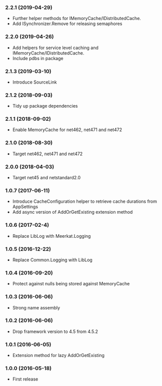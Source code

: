 ### 2.2.1 (2019-04-29)
* Further helper methods for IMemoryCache/IDistributedCache.
* Add ISynchronizer.Remove for releasing semaphores

### 2.2.0 (2019-04-26)
* Add helpers for service level caching and IMemoryCache/IDistributedCache.
* Include pdbs in package

### 2.1.3 (2019-03-10)
* Introduce SourceLink

### 2.1.2 (2018-09-03)
* Tidy up package dependencies

### 2.1.1 (2018-09-02)
* Enable MemoryCache for net462, net471 and net472

### 2.1.0 (2018-08-30)
* Target net462, net471 and net472

### 2.0.0 (2018-04-03)
* Target net45 and netstandard2.0

### 1.0.7 (2017-06-11)
* Introduce CacheConfiguration helper to retrieve cache durations from AppSettings
* Add async version of AddOrGetExisting extension method

### 1.0.6 (2017-02-4)
* Replace LibLog with Meerkat.Logging

### 1.0.5 (2016-12-22)
* Replace Common.Logging with LibLog

### 1.0.4 (2016-09-20)
* Protect against nulls being stored against MemoryCache

### 1.0.3 (2016-06-06)
* Strong name assembly

### 1.0.2 (2016-06-06)
* Drop framework version to 4.5 from 4.5.2

### 1.0.1 (2016-06-05)
* Extension method for lazy AddOrGetExisting<T>

### 1.0.0 (2016-05-18)
* First release